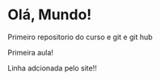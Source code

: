# Olá, Mundo!
 Primeiro repositorio do curso e git e git hub

 Primeira aula!

Linha adcionada pelo site!!
